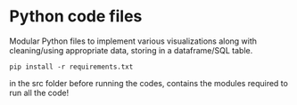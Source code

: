 # Python code files
Modular Python files to implement various visualizations along with cleaning/using appropriate data, storing in a dataframe/SQL table. 
```
pip install -r requirements.txt 
```
in the src folder before running the codes, contains the modules required to run all the code!
